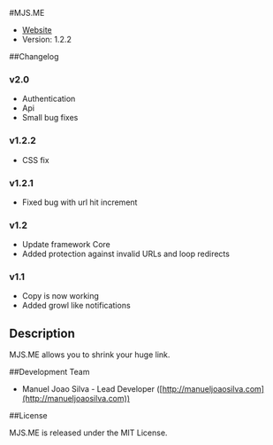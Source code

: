 #MJS.ME

* [Website](http://mjs.me/)
* Version: 1.2.2

##Changelog
### v2.0
* Authentication
* Api
* Small bug fixes

### v1.2.2
* CSS fix

### v1.2.1
* Fixed bug with url hit increment

### v1.2
* Update framework Core
* Added protection against invalid URLs and loop redirects

### v1.1
* Copy is now working
* Added growl like notifications

## Description

MJS.ME allows you to shrink your huge link.

##Development Team

* Manuel Joao Silva - Lead Developer ([http://manueljoaosilva.com](http://manueljoaosilva.com))

##License

MJS.ME is released under the MIT License.

